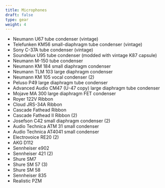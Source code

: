 ```yaml
---
title: Microphones
draft: false
type: gear
weight: 4
---
```

* N﻿eumann U67 tube condenser (vintage)
* T﻿elefunken KM56 small-diaphragm tube condenser (vintage)
* S﻿ony C-37A tube condenser (vintage)
* S﻿oundelux U95 tube condenser (modded with vintage K87 capsule)
* Neumann M-150 tube condenser
* Neumann KM 184 small diaphragm condenser
* Neumann TLM 103 large diaphragm condenser
* Neumann KM 105 vocal condenser (2)
* P﻿eluso P49 large diaphragm tube condenser
* Advanced Audio CM47 (U-47 copy) large diaphragm tube condenser
* Mojave MA 300 large diaphragm FET condenser
* Royer 122V Ribbon
* Cloud JRS-34A Ribbon
* Cascade Fathead Ribbon
* C﻿ascade Fathead II Ribbon (2)
* J﻿osefson C42 small diaphragm condenser (2)
* Audio Technica ATM 31 small condenser
* Audio Technica AT4041 small condenser
* E﻿lectrovoice RE20 (2)
* AKG D112
* Sennheiser e902
* Sennheiser 421 (2)
* Shure SM7
* Shure SM 57 (3)
* Shure SM 58
* Sennheiser 835
* Realistic PZM